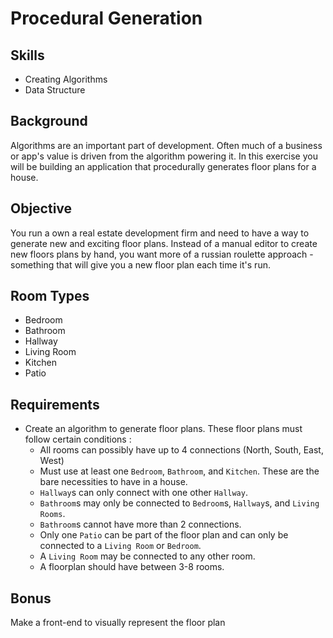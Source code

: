 Procedural Generation
===========

Skills
--------
- Creating Algorithms
- Data Structure

Background
--------

Algorithms are an important part of development.  Often much of a business or app's value is driven from the algorithm powering it.  In this exercise you will be building an application that procedurally generates floor plans for a house.

Objective
-------
You run a own a real estate development firm and need to have a way to generate new and exciting floor plans.  Instead of a manual editor to create new floors plans by hand, you want more of a russian roulette approach - something that will give you a new floor plan each time it's run.

Room Types
-----------
- Bedroom
- Bathroom
- Hallway
- Living Room
- Kitchen
- Patio

Requirements
----------
- Create an algorithm to generate floor plans.  These floor plans must follow certain conditions :
    - All rooms can possibly have up to 4 connections (North, South, East, West)
    - Must use at least one `Bedroom`, `Bathroom`, and `Kitchen`.  These are the bare necessities to have in a house.
    - `Hallway`s can only connect with one other `Hallway`.
    - `Bathroom`s may only be connected to `Bedroom`s, `Hallway`s, and `Living Rooms`.
    - `Bathroom`s cannot have more than 2 connections.
    - Only one `Patio` can be part of the floor plan and can only be connected to a `Living Room` or `Bedroom`.
    - A `Living Room` may be connected to any other room.
    - A floorplan should have between 3-8 rooms.


Bonus
-----------
Make a front-end to visually represent the floor plan